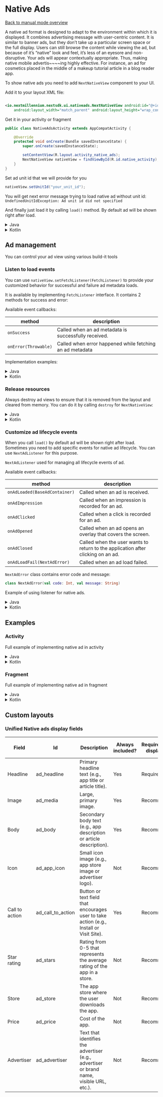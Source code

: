 # Native Ads

[Back to manual mode overview](https://github.com/nextmillenniummedia/next-sdk-android-example/blob/main/docs/manual/Manual.md)

A native ad format is designed to adapt to the environment within which it is displayed. It combines
advertising message with user-centric content. It is similar to banner ads, but they don’t take up a
particular screen space or the full display. Users can still browse the content while viewing the
ad, but because of it’s “native” look and feel, it’s less of an eyesore and non-disruptive. Your ads
will appear contextually appropriate. Thus, making native mobile advertis~~~~ing highly effective.
For instance, an ad for cosmetics placed in the middle of a makeup tutorial article in a blog reader
app.

To show native ads you need to add `NextNativeView` component to your UI.

Add it to your layout XML file:

```xml

<io.nextmillennium.nextsdk.ui.nativeads.NextNativeView android:id="@+id/nativeView"
    android:layout_width="match_parent" android:layout_height="wrap_content" />
```

Get it in your activity or fragment

```java
public class NativeAdsActivity extends AppCompatActivity {

    @Override
    protected void onCreate(Bundle savedInstanceState) {
        super.onCreate(savedInstanceState);

        setContentView(R.layout.activity_native_ads);
        NextNativeView nativeView = findViewById(R.id.native_activity);
    }
}
```

Set ad unit id that we will provide for you

```java 
nativeView.setUnitId("your_unit_id");
```

You will get next error message trying to load native ad without unit id:
`UndefinedUnitIdException: Ad unit id did not specified`

And finally just load it by calling `load()` method. By default ad will be shown right after load.

<details>
<summary>Java</summary>

```java
public class NativeAdsActivity extends AppCompatActivity {

    @Override
    protected void onCreate(Bundle savedInstanceState) {
        super.onCreate(savedInstanceState);
        setContentView(R.layout.activity_native_ads);
        NextNativeView nativeView = findViewById(R.id.native_activity);
        nativeView.setUnitId("108");
        nativeView.load();
    }
}
```

</details>

<details>
<summary>Kotlin</summary>

```kotlin
class NativeAdsActivityKt : AppCompatActivity() {
    override fun onCreate(savedInstanceState: Bundle?) {
        super.onCreate(savedInstanceState)
        setContentView(R.layout.activity_native_ads_kt)
        val nativeView: NextNativeView = findViewById(R.id.native_activity_kt)
        nativeView.unitId = "108"
        nativeView.load()
    }
}
```

</details>

## Ad management

You can control your ad view using various build-it tools

### Listen to load events

You can use `nativeView.setFetchListener(FetchListener)` to provide your customized behavior for
successful and failure ad metadata loads.

It is available by implementing `FetchListener` interface. It contains 2 methods for success and
error:

Available event callbacks:

| method | description |
| --- | --- |
| `onSuccess` | Called when an ad metadata is successfully received. |
| `onError(Throwable)` | Called when error happened while fetching an ad metadata |

Implementation examples:

<details>
<summary>Java</summary>

```java
public class NativeAdsActivity extends AppCompatActivity {

    @Override
    protected void onCreate(Bundle savedInstanceState) {
        super.onCreate(savedInstanceState);
        setContentView(R.layout.activity_native_ads);
        String unitId = "108";
        NextNativeView nativeView = findViewById(R.id.native_activity);
        nativeView.setUnitId(unitId);
        nativeView.setFetchListener(createListener(unitId));
        nativeView.load();
    }

    public FetchListener createListener(String unitId) {
        return new FetchListener() {
            @Override
            public void onSuccess() {
                Toast.makeText(NativeAdsActivity.this,
                        "Successfully loaded ad " + unitId,
                        Toast.LENGTH_SHORT).show();
            }

            @Override
            public void onError(Throwable throwable) {
                Toast.makeText(NativeAdsActivity.this,
                        "Error ad load",
                        Toast.LENGTH_SHORT).show();
                if (throwable == null) {
                    return;
                }
                Toast.makeText(NativeAdsActivity.this,
                        throwable.getMessage(),
                        Toast.LENGTH_SHORT).show();
            }
        };
    }
}
```

</details>

<details>
<summary>Kotlin</summary>

```kotlin
class NativeAdsActivityKt : AppCompatActivity() {

    override fun onCreate(savedInstanceState: Bundle?) {
        super.onCreate(savedInstanceState)
        setContentView(R.layout.activity_native_ads_kt)
        val unitId = "108"
        val nativeView = findViewById(R.id.native_activity_kt)
        nativeView.unitId = unitId
        nativeView.setFetchListener(createListener(unitId))
        nativeView.load()
    }

    private fun createListener(unitId: String): FetchListener {
        return object : FetchListener {
            override fun onSuccess() {
                Toast.makeText(
                    this@NativeAdsActivityKt,
                    "Successfully loaded ad : $unitId",
                    Toast.LENGTH_SHORT
                ).show()
            }

            override fun onError(err: Throwable?) {
                Toast.makeText(
                    this@NativeAdsActivityKt,
                    "Error ad load: $err",
                    Toast.LENGTH_SHORT
                ).show()
            }
        }
    }
}
```

</details>

### Release resources

Always destroy ad views to ensure that it is removed from the layout and cleared from memory. You
can do it by calling `destroy` for `NextNativeView`:

<details>
<summary>Java</summary>

```java
public class NativeAdsActivity extends AppCompatActivity {

    private NextNativeView nativeView;

    @Override
    protected void onCreate(Bundle savedInstanceState) {
        super.onCreate(savedInstanceState);
        setContentView(R.layout.activity_native_ads);
        nativeView = findViewById(R.id.native_activity);
        nativeView.setUnitId("108");
        nativeView.load();
    }

    @Override
    protected void onDestroy() {
        nativeView.destroy();
        super.onDestroy();
    }
}
```

</details>

<details>
<summary>Kotlin</summary>

```kotlin

class NativeAdsActivityKt : AppCompatActivity() {

    private lateinit var nativeView: NextNativeView

    override fun onCreate(savedInstanceState: Bundle?) {
        super.onCreate(savedInstanceState)
        setContentView(R.layout.activity_native_ads_kt)
        nativeView = findViewById(R.id.native_activity_kt)
        nativeView.unitId = "108"
        nativeView.load()
    }

    override fun onDestroy() {
        nativeView.destroy()
        super.onDestroy()
    }
}
```

</details>

### Customize ad lifecycle events

When you call `load()` by default ad will be shown right after load. Sometimes you need to add
specific events for native ad lifecycle. You can use `NextAdListener` for this purpose.

`NextAdListener` used for managing all lifecycle events of ad.

Available event callbacks:

| method | description |
| --- | --- |
| `onAdLoaded(BaseAdContainer)` | Called when an ad is received. |
| `onAdImpression` | Called when an impression is recorded for an ad. |
| `onAdClicked` | Called when a click is recorded for an ad. |
| `onAdOpened` | Called when an ad opens an overlay that covers the screen. |
| `onAdClosed` | Called when the user wants to return to the application after clicking on an ad. |
| `onAdLoadFail(NextAdError)` | Called when an ad load failed. |

`NextAdError` class contains error code and message:

```kotlin
class NextAdError(val code: Int, val message: String)
```

Example of using listener for native ads.

<details>
<summary>Java</summary>

```java
public class NativeAdsActivity extends AppCompatActivity implements NextAdListener {

    private NextNativeView nativeView;

    @Override
    protected void onCreate(Bundle savedInstanceState) {
        super.onCreate(savedInstanceState);
        setContentView(R.layout.activity_native_ads);
        String unitId = "108";
        nativeView = findViewById(R.id.native_activity);
        nativeView.setUnitId(unitId);
        nativeView.setAdListener(this);
        nativeView.load();
    }

    @Override
    public void onAdLoaded(BaseAdContainer container) {
        nativeView = (NextNativeView) container;
    }

    @Override
    public void onAdLoadFail(NextAdError adError) {
        Log.e("NEXT_SDK", adError.toString());
    }

    @Override
    protected void onDestroy() {
        nativeView.destroy();
        super.onDestroy();
    }
}
```

</details>
<details>
<summary>Kotlin</summary>

```kotlin
class NativeAdsActivityKt : AppCompatActivity(), NextAdListener {

    private lateinit var nativeView: NextNativeView

    override fun onCreate(savedInstanceState: Bundle?) {
        super.onCreate(savedInstanceState)
        setContentView(R.layout.activity_native_ads_kt)
        val unitId = "108"
        nativeView = findViewById(R.id.native_activity_kt)
        nativeView.unitId = unitId
        nativeView.setAdListener(this)
        nativeView.load()
    }

    override fun onAdLoaded(container: BaseAdContainer?) {
        nativeView = container as NextNativeView
    }

    override fun onAdLoadFail(adError: NextAdError?) {
        Log.e("NEXT_SDK", adError.toString())
    }

    override fun onDestroy() {
        nativeView.destroy()
        super.onDestroy()
    }
}
```

</details>

## Examples

### **Activity**

Full example of implementing native ad in activity

<details>
<summary>Java</summary>

```java
public class NativeAdsActivity extends AppCompatActivity implements NextAdListener {

    private NextNativeView nativeView;

    @Override
    protected void onCreate(Bundle savedInstanceState) {
        super.onCreate(savedInstanceState);
        setContentView(R.layout.activity_native_ads);
        String unitId = "108";
        nativeView = findViewById(R.id.native_activity);
        nativeView.setUnitId(unitId);
        nativeView.setFetchListener(createListener(unitId));
        nativeView.setAdListener(this);
        nativeView.load();
    }

    @Override
    public void onAdLoaded(BaseAdContainer container) {
        Log.d("NEXT_SDK", "Successful loaded ad");
        nativeView = (NextNativeView) container;
    }

    @Override
    public void onAdLoadFail(NextAdError adError) {
        Log.e("NEXT_SDK", adError.toString());
        if (isDestroyed()) {
            nativeView.destroy();
        }
    }

    @Override
    public void onAdClicked() {
        Log.d("NEXT_SDK", "Successfully tracked click");
    }

    @Override
    public void onAdImpression() {
        Log.d("NEXT_SDK", "Successfully tracked impression");
    }

    public FetchListener createListener(String unitId) {
        return new FetchListener() {
            @Override
            public void onSuccess() {
                Toast.makeText(NativeAdsActivity.this,
                                "Successfully loaded ad " + unitId,
                                Toast.LENGTH_SHORT)
                        .show();
            }

            @Override
            public void onError(Throwable throwable) {
                Toast.makeText(NativeAdsActivity.this,
                                "Error ad load",
                                Toast.LENGTH_SHORT)
                        .show();
                if (throwable == null) {
                    return;
                }
                Toast.makeText(NativeAdsActivity.this,
                                throwable.getMessage(),
                                Toast.LENGTH_SHORT)
                        .show();
            }
        };
    }

    @Override
    protected void onDestroy() {
        nativeView.destroy();
        super.onDestroy();
    }
}
```

</details>

<details>
<summary>Kotlin</summary>

```kotlin
class NativeAdsActivityKt : AppCompatActivity(), NextAdListener {

    private lateinit var nativeView: NextNativeView

    override fun onCreate(savedInstanceState: Bundle?) {
        super.onCreate(savedInstanceState)
        setContentView(R.layout.activity_native_ads_kt)
        val unitId = "108"
        nativeView = findViewById(R.id.native_activity_kt)
        nativeView.unitId = unitId
        nativeView.setAdListener(this)
        nativeView.setFetchListener(createListener(unitId))
        nativeView.load()
    }

    override fun onAdLoaded(container: BaseAdContainer?) {
        nativeView = container as NextNativeView
    }

    override fun onAdClicked() {
        Log.d("NEXT_SDK", "Successfully tracked click")
    }

    override fun onAdImpression() {
        Log.d("NEXT_SDK", "Successfully tracked impression")
    }

    override fun onAdLoadFail(adError: NextAdError?) {
        Log.e("NEXT_SDK", adError.toString())
        if (isDestroyed) {
            nativeView.destroy()
        }
    }

    private fun createListener(unitId: String): FetchListener {
        return object : FetchListener {
            override fun onSuccess() {
                Toast.makeText(
                    this@NativeAdsActivityKt,
                    "Successfully loaded ad : $unitId",
                    Toast.LENGTH_SHORT
                ).show()
            }

            override fun onError(err: Throwable?) {
                Toast.makeText(
                    this@NativeAdsActivityKt,
                    "Error ad load: $err",
                    Toast.LENGTH_SHORT
                ).show()
            }
        }
    }

    override fun onDestroy() {
        nativeView.destroy()
        super.onDestroy()
    }
}
```

</details>

### **Fragment**

Full example of implementing native ad in fragment

<details>
<summary>Java</summary>

```java
public class NativeAdFragment extends Fragment implements NextAdListener {

    private FragmentNativeAdBinding binding;
    private NextNativeView nativeView;

    @Override
    public View onCreateView(@NonNull LayoutInflater inflater, ViewGroup container,
                             Bundle savedInstanceState) {
        binding = FragmentNativeAdBinding.inflate(inflater);
        return binding.getRoot();
    }

    @Override
    public void onViewCreated(@NonNull View view, @Nullable Bundle savedInstanceState) {
        super.onViewCreated(view, savedInstanceState);
        nativeView = binding.nativeFragment;
        String unitId = "108";
        nativeView.setUnitId(unitId);
        nativeView.setFetchListener(createListener(unitId));
        nativeView.setAdListener(this);
        nativeView.load();
    }

    public FetchListener createListener(String unitId) {
        return new FetchListener() {
            @Override
            public void onSuccess() {
                if (isAdded()) {
                    Toast.makeText(requireActivity(),
                            "Successfully loaded ad " + unitId,
                            Toast.LENGTH_SHORT).show();
                }
            }

            @Override
            public void onError(Throwable throwable) {
                if (isAdded()) {
                    Toast.makeText(requireActivity(),
                                    "Error ad load",
                                    Toast.LENGTH_SHORT)
                            .show();
                    if (throwable == null) {
                        return;
                    }
                    Toast.makeText(requireActivity(),
                            throwable.getMessage(),
                            Toast.LENGTH_SHORT).show();
                }
            }
        };
    }

    @Override
    public void onAdLoaded(BaseAdContainer container) {
        Log.d("NEXT_SDK", "Successful loaded ad");
        nativeView = (NextNativeView) container;
    }

    @Override
    public void onAdLoadFail(NextAdError adError) {
        Log.e("NEXT_SDK", adError.toString());
    }

    @Override
    public void onAdClicked() {
        Log.d("NEXT_SDK", "Successfully tracked click");
    }

    @Override
    public void onAdImpression() {
        Log.d("NEXT_SDK", "Successfully tracked impression");
    }

    @Override
    public void onDestroyView() {
        super.onDestroyView();
        if (nativeView != null) nativeView.destroy();
        binding = null;
    }
}
```

</details>

<details>
<summary>Kotlin</summary>

```kotlin
class NativeAdFragmentKt : Fragment(), NextAdListener {

    private var binding: FragmentNativeAdKtBinding? = null
    private var nativeView: NextNativeView? = null

    override fun onCreateView(
        inflater: LayoutInflater, container: ViewGroup?,
        savedInstanceState: Bundle?
    ): View? {
        binding = FragmentNativeAdKtBinding.inflate(inflater)
        return binding?.root
    }

    override fun onViewCreated(view: View, savedInstanceState: Bundle?) {
        super.onViewCreated(view, savedInstanceState)
        nativeView = binding?.nativeFragmentKt
        val unitId = "108"
        nativeView?.unitId = unitId
        nativeView?.setAdListener(this)
        nativeView?.setFetchListener(createListener(unitId))
        nativeView?.load()
    }

    override fun onAdLoaded(container: BaseAdContainer?) {
        nativeView = container as NextNativeView
    }

    override fun onAdClicked() {
        Log.d("NEXT_SDK", "Successfully tracked click")
    }

    override fun onAdImpression() {
        Log.d("NEXT_SDK", "Successfully tracked impression")
    }

    override fun onAdLoadFail(adError: NextAdError?) {
        Log.e("NEXT_SDK", adError.toString())
    }

    private fun createListener(unitId: String): FetchListener {
        return object : FetchListener {
            override fun onSuccess() {
                if (isAdded) {
                    Toast.makeText(
                        requireActivity(),
                        "Successfully loaded ad : $unitId",
                        Toast.LENGTH_SHORT
                    ).show()
                }
            }

            override fun onError(err: Throwable?) {
                if (isAdded) {
                    Toast.makeText(
                        requireActivity(),
                        "Error ad load: $err",
                        Toast.LENGTH_SHORT
                    ).show()
                }
            }
        }
    }

    override fun onDestroyView() {
        super.onDestroyView()
        nativeView?.destroy()
    }
}
```

</details>

## Custom layouts

### Unified Native ads display fields

| Field | Id | Description | Always included? | Required to be displayed? | May truncate after
| --- | --- | --- | --- | --- | --- |
| Headline | ad_headline | Primary headline text (e.g., app title or article title). | Yes | Required | 25 characters
| Image | ad_media | Large, primary image. | Yes | Recommended | -
| Body | ad_body | Secondary body text (e.g., app description or article description). | Yes | Recommended | 90 characters
| Icon | ad_app_icon | Small icon image (e.g., app store image or advertiser logo). | Not | Recommended | -
| Call to action | ad_call_to_action | Button or text field that encourages user to take action (e.g., Install or Visit Site). | Yes | Recommended | 15 characters
| Star rating | ad_stars | Rating from 0-5 that represents the average rating of the app in a store. | Not | Recommended | -
| Store | ad_store | The app store where the user downloads the app. | Not | Recommended | 15 characters
| Price | ad_price | Cost of the app. | Not | Recommended | 15 characters
| Advertiser | ad_advertiser | Text that identifies the advertiser (e.g., advertiser or brand name, visible URL, etc.). | Not | Recommended | 25 characters